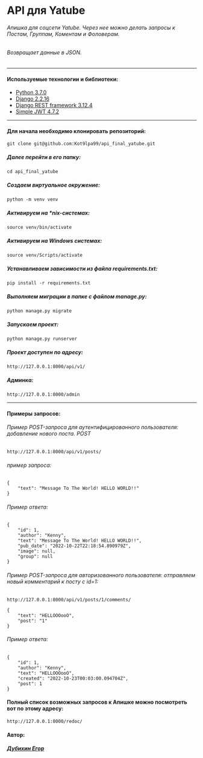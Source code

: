 # API для Yatube
###### Апишка для соцсети Yatube. Через нее можно делать запросы к Постам, Группам, Коментам и Фоловерам. 
###### Возвращает данные в JSON.
***
#### Используемые технологии и библиотеки:
- [Python 3.7.0](https://www.python.org/doc/)
- [Django 2.2.16](https://docs.djangoproject.com/en/4.1/releases/2.2.16/)
- [Django REST framework 3.12.4](https://www.django-rest-framework.org/)
- [Simple JWT 4.7.2](https://django-rest-framework-simplejwt.readthedocs.io/en/latest/)
***
#### Для начала необходимо клонировать репозиторий:
```
git clone git@github.com:Kot9lpa99/api_final_yatube.git
```
##### Далее перейти в его папку:
```
cd api_final_yatube
```
##### Создаем виртуальное окружение:
```
python -m venv venv
```
##### Активируем на *nix-системах:
```
source venv/bin/activate
```
##### Активируем на Windows системах:
```
source venv/Scripts/activate
```
##### Устанавливаем зависимости из файла requirements.txt:
```
pip install -r requirements.txt
```
##### Выполняем миграции в папке с файлом manage.py:
```
python manage.py migrate
```
##### Запускаем проект:
```
python manage.py runserver
```
##### Проект доступен по адресу:
```
http://127.0.0.1:8000/api/v1/
```
##### Админка:
```
http://127.0.0.1:8000/admin
```
---
#### Примеры запросов:
###### Пример POST-запроса для аутентифицированного пользователя: добавление нового поста. POST 
```
http://127.0.0.1:8000/api/v1/posts/
```
###### пример запроса:
```
{
    "text": "Message To The World! HELLO WORLD!!"
}
```
###### Пример ответа:
```
{
    "id": 1,
    "author": "Kenny",
    "text": "Message To The World! HELLO WORLD!!",
    "pub_date": "2022-10-22T22:18:54.890979Z",
    "image": null,
    "group": null
}
```
###### Пример POST-запроса для авторизованного пользователя: отправляем новый комментарий к посту с id=1:
```
http://127.0.0.1:8000/api/v1/posts/1/comments/
```
```
{
    "text": "HELLOOOooO",
    "post": "1"
}
```
###### Пример ответа:
```
{
    "id": 1,
    "author": "Kenny",
    "text": "HELLOOOooO",
    "created": "2022-10-23T00:03:00.094704Z",
    "post": 1
}
```
#### Полный список возможных запросов к Апишке можно посмотреть вот по этому адресу:
```
http://127.0.0.1:8000/redoc/
```
#### Автор: 
##### [Дубихин Егор](https://github.com/Kot9lpa99)
